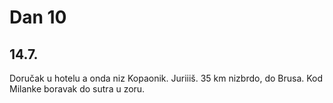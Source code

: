# Dan 10

## 14.7.

Doručak u hotelu a onda niz Kopaonik. Juriiiš. 35 km nizbrdo, do Brusa. Kod Milanke boravak do sutra u zoru.
